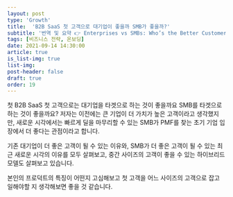 ```yaml
---
layout: post
type: 'Growth'
title:  'B2B SaaS 첫 고객으로 대기업이 좋을까 SMB가 좋을까?'
subtitle: '번역 및 요약 👉 Enterprises vs SMBs: Who’s the Better Customer for B2B SaaS Startups?'
tags: [비즈니스 전략, 온보딩]
date: 2021-09-14 14:30:00
article: true
is_list-img: true
list-img: 
post-header: false
draft: true
order: 19
---
```


첫 B2B SaaS 첫 고객으로는 대기업을 타겟으로 하는 것이 좋을까요 SMB를 타겟으로 하는 것이 좋을까요? 저자는 이전에는 큰 기업이 더 가치가 높은 고객이라고 생각했지만, 새로운 시각에서는 빠르게 딜을 마무리할 수 있는 SMB가 PMF를 찾는 초기 기업 입장에서 더 좋다는 관점이라고 합니다.

기존 대기업이 더 좋은 고객이 될 수 있는 이유와, SMB가 더 좋은 고객이 될 수 있는 최근 새로운 시각의 이유를 모두 살펴보고, 중간 사이즈의 고객이 좋을 수 있는 하이브리드 모델도 살펴보고 있습니다.

본인의 프로덕트의 특징이 어떤지 고심해보고 첫 고객을 어느 사이즈의 고객으로 잡고 일해야할 지 생각해보면 좋을 것 같습니다.
